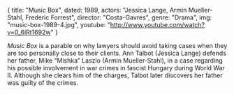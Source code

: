 {
  title: "Music Box",
  dated: 1989,
  actors: "Jessica Lange, Armin Mueller-Stahl, Frederic Forrest",
  director: "Costa-Gavres",
  genre: "Drama",
  img: "music-box-1989-4.jpg",
  youtube: "http://www.youtube.com/watch?v=0_6iRt1692w"
}

_Music Box_ is a parable on why lawyers should avoid taking cases when they are too personally close to their clients. Ann Talbot (Jessica Lange) defends her father, Mike “Mishka” Laszlo (Armin Mueller-Stahl), in a case regarding his possible involvement in war crimes in fascist Hungary during World War II. Although she clears him of the charges, Talbot later discovers her father was guilty of the crimes. 